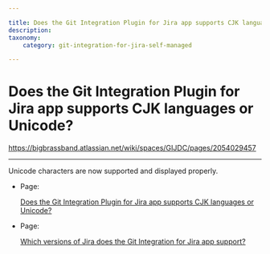 ```yaml
---

title: Does the Git Integration Plugin for Jira app supports CJK languages or Unicode?
description:
taxonomy:
    category: git-integration-for-jira-self-managed

---
```


# Does the Git Integration Plugin for Jira app supports CJK languages or Unicode?

<https://bigbrassband.atlassian.net/wiki/spaces/GIJDC/pages/2054029457>

* * *

Unicode characters are now supported and displayed properly.

*   Page:
    
    [Does the Git Integration Plugin for Jira app supports CJK languages or Unicode?](/wiki/spaces/GIJDC/pages/2054029457)
    
*   Page:
    
    [Which versions of Jira does the Git Integration for Jira app support?](/wiki/spaces/GIJDC/pages/2054193262)